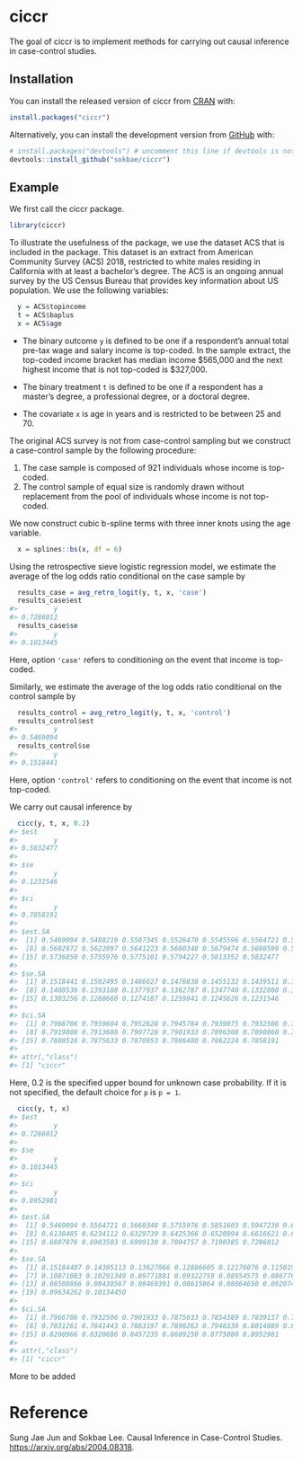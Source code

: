 
<!-- README.md is generated from README.Rmd. Please edit that file -->

# ciccr

<!-- badges: start -->

<!-- badges: end -->

The goal of ciccr is to implement methods for carrying out causal
inference in case-control studies.

## Installation

You can install the released version of ciccr from
[CRAN](https://CRAN.R-project.org) with:

``` r
install.packages("ciccr")
```

Alternatively, you can install the development version from
[GitHub](https://github.com/)
with:

``` r
# install.packages("devtools") # uncomment this line if devtools is not installed yet 
devtools::install_github("sokbae/ciccr")
```

## Example

We first call the ciccr package.

``` r
library(ciccr)
```

To illustrate the usefulness of the package, we use the dataset ACS that
is included in the package. This dataset is an extract from American
Community Survey (ACS) 2018, restricted to white males residing in
California with at least a bachelor’s degree. The ACS is an ongoing
annual survey by the US Census Bureau that provides key information
about US population. We use the following variables:

``` r
  y = ACS$topincome
  t = ACS$baplus
  x = ACS$age
```

  - The binary outcome `y` is defined to be one if a respondent’s annual
    total pre-tax wage and salary income is top-coded. In the sample
    extract, the top-coded income bracket has median income $565,000 and
    the next highest income that is not top-coded is $327,000.

  - The binary treatment `t` is defined to be one if a respondent has a
    master’s degree, a professional degree, or a doctoral degree.

  - The covariate `x` is age in years and is restricted to be between 25
    and 70.

The original ACS survey is not from case-control sampling but we
construct a case-control sample by the following procedure:

1.  The case sample is composed of 921 individuals whose income is
    top-coded.
2.  The control sample of equal size is randomly drawn without
    replacement from the pool of individuals whose income is not
    top-coded.

We now construct cubic b-spline terms with three inner knots using the
age variable.

``` r
  x = splines::bs(x, df = 6)
```

Using the retrospective sieve logistic regression model, we estimate the
average of the log odds ratio conditional on the case sample by

``` r
  results_case = avg_retro_logit(y, t, x, 'case')
  results_case$est
#>         y 
#> 0.7286012
  results_case$se
#>         y 
#> 0.1013445
```

Here, option `'case'` refers to conditioning on the event that income is
top-coded.

Similarly, we estimate the average of the log odds ratio conditional on
the control sample by

``` r
  results_control = avg_retro_logit(y, t, x, 'control')
  results_control$est
#>         y 
#> 0.5469094
  results_control$se
#>         y 
#> 0.1518441
```

Here, option `'control'` refers to conditioning on the event that income
is not top-coded.

We carry out causal inference by

``` r
  cicc(y, t, x, 0.2)
#> $est
#>         y 
#> 0.5832477 
#> 
#> $se
#>         y 
#> 0.1231546 
#> 
#> $ci
#>         y 
#> 0.7858191 
#> 
#> $est.SA
#>  [1] 0.5469094 0.5488219 0.5507345 0.5526470 0.5545596 0.5564721 0.5583847
#>  [8] 0.5602972 0.5622097 0.5641223 0.5660348 0.5679474 0.5698599 0.5717725
#> [15] 0.5736850 0.5755976 0.5775101 0.5794227 0.5813352 0.5832477
#> 
#> $se.SA
#>  [1] 0.1518441 0.1502495 0.1486627 0.1470838 0.1455132 0.1439511 0.1423978
#>  [8] 0.1408536 0.1393188 0.1377937 0.1362787 0.1347740 0.1332800 0.1317971
#> [15] 0.1303256 0.1288660 0.1274187 0.1259841 0.1245626 0.1231546
#> 
#> $ci.SA
#>  [1] 0.7966706 0.7959604 0.7952628 0.7945784 0.7939075 0.7932506 0.7926083
#>  [8] 0.7919808 0.7913688 0.7907728 0.7901933 0.7896308 0.7890860 0.7885594
#> [15] 0.7880516 0.7875633 0.7870953 0.7866480 0.7862224 0.7858191
#> 
#> attr(,"class")
#> [1] "ciccr"
```

Here, 0.2 is the specified upper bound for unknown case probability. If
it is not specified, the default choice for `p` is `p = 1`.

``` r
  cicc(y, t, x)
#> $est
#>         y 
#> 0.7286012 
#> 
#> $se
#>         y 
#> 0.1013445 
#> 
#> $ci
#>         y 
#> 0.8952981 
#> 
#> $est.SA
#>  [1] 0.5469094 0.5564721 0.5660348 0.5755976 0.5851603 0.5947230 0.6042857
#>  [8] 0.6138485 0.6234112 0.6329739 0.6425366 0.6520994 0.6616621 0.6712248
#> [15] 0.6807876 0.6903503 0.6999130 0.7094757 0.7190385 0.7286012
#> 
#> $se.SA
#>  [1] 0.15184407 0.14395113 0.13627866 0.12886605 0.12176076 0.11501975
#>  [7] 0.10871083 0.10291349 0.09771881 0.09322759 0.08954575 0.08677636
#> [13] 0.08500866 0.08430567 0.08469391 0.08615864 0.08864650 0.09207460
#> [19] 0.09634262 0.10134450
#> 
#> $ci.SA
#>  [1] 0.7966706 0.7932506 0.7901933 0.7875633 0.7854389 0.7839137 0.7830991
#>  [8] 0.7831261 0.7841443 0.7863197 0.7898263 0.7948338 0.8014889 0.8098953
#> [15] 0.8200966 0.8320686 0.8457235 0.8609250 0.8775080 0.8952981
#> 
#> attr(,"class")
#> [1] "ciccr"
```

More to be added

# Reference

Sung Jae Jun and Sokbae Lee. Causal Inference in Case-Control Studies.
<https://arxiv.org/abs/2004.08318>.
